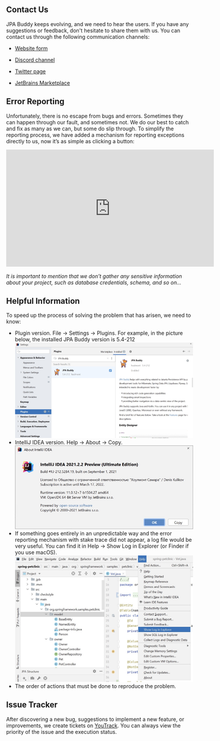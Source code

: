 ## Contact Us 

JPA Buddy keeps evolving, and we need to hear the users. If you have any suggestions or feedback, don't hesitate to share them with us. You can contact us through the following communication channels: 

- [Website form](https://www.jpa-buddy.com/contacts/) 
- [Discord channel](https://discord.com/invite/DxRDQPk9rh) 
- [Twitter page](https://twitter.com/JPABuddy) 

- [JetBrains Marketplace](https://plugins.jetbrains.com/plugin/15075-jpa-buddy/reviews) 

## Error Reporting 

Unfortunately, there is no escape from bugs and errors. Sometimes they can happen through our fault, and sometimes not. We do our best to catch and fix as many as we can, but some do slip through. To simplify the reporting process, we have added a mechanism for reporting exceptions directly to us, now it’s as simple as clicking a button: 

<div class="youtube" align="center">
<iframe width="560" height="315" src="https://www.youtube.com/embed/OkFBn4s-218" title="YouTube video player" frameborder="0" allow="accelerometer; autoplay; clipboard-write; encrypted-media; gyroscope; picture-in-picture" allowfullscreen></iframe>
</div>

*It is important to mention that we don’t gather any sensitive information about your project, such as database credentials, schema, and so on...* 

## Helpful Information 

To speed up the process of solving the problem that has arisen, we need to know: 

- Plugin version. File -> Settings -> Plugins. For example, in the picture below, the installed JPA Buddy version is 5.4-212 ![settings_plugins_installed](img/settings_plugins_installed.jpeg)
- IntelliJ IDEA version. Help -> About -> Copy. ![about_intellij_idea](img/about_intellij_idea.jpeg)
- If something goes entirely in an unpredictable way and the error reporting mechanism with stake trace did not appear, a log file would be very useful. You can find it in Help -> Show Log in Explorer (or Finder if you use macOS). ![help_show_log](img/help_show_log.jpeg)
- The order of actions that must be done to reproduce the problem. 

## Issue Tracker 

After discovering a new bug, suggestions to implement a new feature, or improvements, we create tickets on [YouTrack](https://issues.jpa-buddy.com/issues/JPAB). You can always view the priority of the issue and the execution status. 

